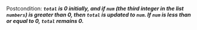 Postcondition: ***`total` is 0 initially, and if `num` (the third integer in the list `numbers`) is greater than 0, then `total` is updated to `num`. If `num` is less than or equal to 0, `total` remains 0.***